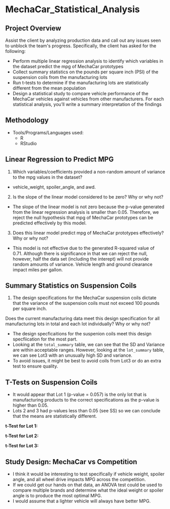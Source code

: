 # MechaCar_Statistical_Analysis

## Project Overview
Assist the client by analyzing production data and call out any issues seen to unblock the team's progress. Specifically, the client has asked for the following:

- Perform multiple linear regression analysis to identify which variables in the dataset predict the mpg of MechaCar prototypes
- Collect summary statistics on the pounds per square inch (PSI) of the suspension coils from the manufacturing lots
- Run t-tests to determine if the manufacturing lots are statistically different from the mean population
- Design a statistical study to compare vehicle performance of the MechaCar vehicles against vehicles from other manufacturers. For each statistical analysis, you’ll write a summary interpretation of the findings

## Methodology
- Tools/Programs/Languages used:
    - R
	- RStudio
	
## Linear Regression to Predict MPG
1. Which variables/coefficients provided a non-random amount of variance to the mpg values in the dataset?
  - vehicle_weight, spoiler_angle, and awd.
  
2. Is the slope of the linear model considered to be zero? Why or why not?
  - The slope of the linear model is not zero because the p-value generated from the linear regression analysis is smaller than 0.05. Therefore, we reject the null hypothesis that mpg of MechaCar prototypes can be predicted effectively by this model. 
  
3. Does this linear model predict mpg of MechaCar prototypes effectively? Why or why not?
  - This model is not effective due to the generated R-squared value of 0.71. Although there is significance in that we can reject the null, however, half the data set (including the interept) will not provide random amounts of variance. Vehicle length and ground clearance impact miles per gallon.
  
  
## Summary Statistics on Suspension Coils
1. The design specifications for the MechaCar suspension coils dictate that the variance of the suspension coils must not exceed 100 pounds per square inch. 

Does the current manufacturing data meet this design specification for all manufacturing lots in total and each lot individually? Why or why not?

  - The design specficaitions for the suspenion coils meet this design specfiication for the most part. 
  - Looking at the ```total_summary``` table, we can see that the SD and Variance are within acceptable ranges. However, looking at the ```lot_summary``` table, we can see Lot3 with an unusually high SD and variance. 
  - To avoid issues, it might be best to avoid coils from Lot3 or do an extra test to ensure quality.   
  
## T-Tests on Suspension Coils
- It would appear that Lot 1 (p-value = 0.057) is the only lot that is manufacturing products to the correct specifications as the p-value is higher than 0.05. 
- Lots 2 and 3 had p-values less than 0.05 (see SS) so we can conclude that the means are statistically different. 

<b>t-Test for Lot 1:</b>

<b>t-Test for Lot 2:</b>

<b>t-Test for Lot 3:</b>

## Study Design: MechaCar vs Competition
- I think it would be interesting to test specifically if vehicle weight, spoiler angle, and all wheel drive impacts MPG across the competition. 
- If we could get our hands on that data, an ANOVA test could be used to compare multiple brands and determine what the ideal weight or spoiler angle is to produce the most optimal MPG. 
- I would assume that a lighter vehicle will always have better MPG. 